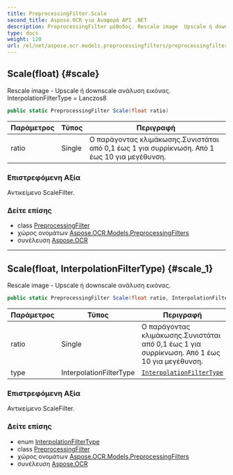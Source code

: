 ```yaml
---
title: PreprocessingFilter.Scale
second_title: Aspose.OCR για Αναφορά API .NET
description: PreprocessingFilter μέθοδος. Rescale image  Upscale ή downscale ανάλυση εικόνας. InterpolationFilterType  Lanczos8
type: docs
weight: 120
url: /el/net/aspose.ocr.models.preprocessingfilters/preprocessingfilter/scale/
---
```

## Scale(float) {#scale}

Rescale image - Upscale ή downscale ανάλυση εικόνας. InterpolationFilterType = Lanczos8

```csharp
public static PreprocessingFilter Scale(float ratio)
```

| Παράμετρος | Τύπος | Περιγραφή |
| --- | --- | --- |
| ratio | Single | Ο παράγοντας κλιμάκωσης.Συνιστάται από 0,1 έως 1 για συρρίκνωση. Από 1 έως 10 για μεγέθυνση. |

### Επιστρεφόμενη Αξία

Αντικείμενο ScaleFilter.

### Δείτε επίσης

* class [PreprocessingFilter](../)
* χώρος ονομάτων [Aspose.OCR.Models.PreprocessingFilters](../../preprocessingfilter/)
* συνέλευση [Aspose.OCR](../../../)

---

## Scale(float, InterpolationFilterType) {#scale_1}

Rescale image - Upscale ή downscale ανάλυση εικόνας.

```csharp
public static PreprocessingFilter Scale(float ratio, InterpolationFilterType type)
```

| Παράμετρος | Τύπος | Περιγραφή |
| --- | --- | --- |
| ratio | Single | Ο παράγοντας κλιμάκωσης.Συνιστάται από 0,1 έως 1 για συρρίκνωση. Από 1 έως 10 για μεγέθυνση. |
| type | InterpolationFilterType | [`InterpolationFilterType`](../../../aspose.ocr.filters/interpolationfiltertype/) |

### Επιστρεφόμενη Αξία

Αντικείμενο ScaleFilter.

### Δείτε επίσης

* enum [InterpolationFilterType](../../../aspose.ocr.filters/interpolationfiltertype/)
* class [PreprocessingFilter](../)
* χώρος ονομάτων [Aspose.OCR.Models.PreprocessingFilters](../../preprocessingfilter/)
* συνέλευση [Aspose.OCR](../../../)


